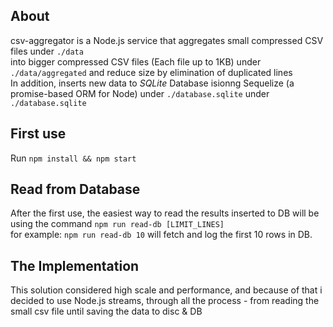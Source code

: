 ## About
csv-aggregator is a Node.js service that aggregates small compressed CSV files under `./data` </br>
into bigger compressed CSV files (Each file up to 1KB) under `./data/aggregated`
and reduce size by elimination of duplicated lines  </br>
In addition, inserts new data to *SQLite* Database isionng Sequelize (a promise-based ORM for Node) under `./database.sqlite` under `./database.sqlite`

## First use
Run `npm install && npm start`

## Read from Database
After the first use, the easiest way to read the results inserted to DB will be using the command `npm run read-db [LIMIT_LINES]` </br> 
for example: `npm run read-db 10` will fetch and log the first 10 rows in DB.

## The Implementation
This solution considered high scale and performance, and because of that i decided to use
Node.js streams, through all the process - from reading the small csv file until saving the data to disc & DB
